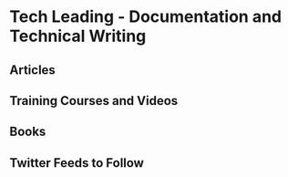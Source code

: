 # Tech Leading - Documentation and Technical Writing

## Articles


## Training Courses and Videos


## Books


## Twitter Feeds to Follow